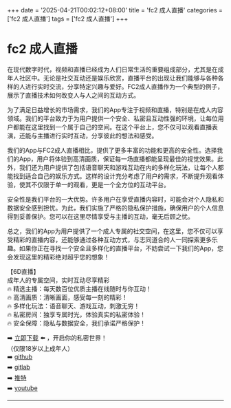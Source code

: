 +++
date = '2025-04-21T00:02:12+08:00'
title = 'fc2 成人直播'
categories = ['fc2 成人直播']
tags = ['fc2 成人直播']
+++

# fc2 成人直播

在现代数字时代，视频和直播已经成为人们日常生活的重要组成部分，尤其是在成年人社区中。无论是社交互动还是娱乐欣赏，直播平台的出现让我们能够与各种各样的人进行实时交流，分享特定兴趣与爱好。FC2成人直播作为一个典型的例子，展示了直播技术如何改变人与人之间的互动方式。

为了满足日益增长的市场需求，我们的App专注于视频和直播，特别是在成人内容领域。我们的平台致力于为用户提供一个安全、私密且互动性强的环境，让每位用户都能在这里找到一个属于自己的空间。在这个平台上，您不仅可以观看直播表演，还能与主播进行实时互动，分享彼此的想法和感受。

我们的App与FC2成人直播相比，提供了更多丰富的功能和更高的安全性。选择我们的App，用户将体验到高清画质，保证每一场直播都能呈现最佳的视觉效果。此外，我们还为用户提供了包括语音聊天和游戏互动在内的多样化玩法，让每个人都能找到适合自己的娱乐方式。这样的设计充分考虑了用户的需求，不断提升观看体验，使其不仅限于单一的观看，更是一个全方位的互动平台。

安全性是我们平台的一大优势。许多用户在享受直播内容时，可能会对个人隐私和数据安全感到担忧。为此，我们实施了严格的隐私保护措施，确保用户的个人信息得到妥善保护。您可以在这里尽情享受与主播的互动，毫无后顾之忧。

总之，我们的App为用户提供了一个成人专属的社交空间，在这里，您不仅可以享受精彩的直播内容，还能够通过各种互动方式，与志同道合的人一同探索更多乐趣。如果你正在寻找一个安全且多样化的直播平台，不妨尝试一下我们的App，您会发现这里的精彩绝对超乎您的想象！

【6D直播】  
成年人的专属空间，实时互动尽享精彩  
🔥 精选主播：每天数百位优质主播在线随时与你互动！  
🔥 高清画质：清晰画面，感受每一刻的精彩！  
🔥 多样化玩法：语音聊天、游戏互动，刺激无穷！  
🔥 私密房间：独享专属时光，体验真实的私密体验！  
🔥 安全保障：隐私与数据安全，我们承诺严格保护！  

➡️ [立即下载](https://down123.s3.ap-east-1.amazonaws.com/down/down.html?channelCode=blog) ⬅️ ，开启你的私密世界！  
（仅限18岁以上成年人）  
➡️ [github](https://aldult-live.github.io/)  
➡️ [gitlab](https://seo-09598d.gitlab.io/)  
➡️ [推特](https://x.com/wegame33)  
➡️ [youtube](https://www.youtube.com/@6Dlive)  

---
